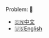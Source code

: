 Problem: :link: 
- [:cn:中文](https://leetcode-cn.com/problems/reverse-linked-list-ii)
- [:us:English](https://leetcode.com/problems/reverse-linked-list-ii)